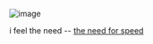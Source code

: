 ![image](https://github.com/user-attachments/assets/2227dcbd-cb5b-418c-9618-40ef65d60b6a)

i feel the need -- [the need for speed](https://www.youtube.com/watch?v=b8OdyAq7sfk)
